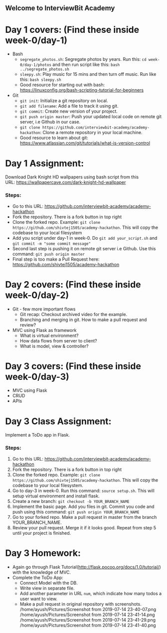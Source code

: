 ## Welcome to InterviewBit Academy

# Day 1 covers: (Find these inside week-0/day-1)
* Bash
    * `segregate_photos.sh`: Segregate photos by years. Run this: `cd week-0/day-1/photos` and then run script like this: `bash ../segregate_photos.sh`
    * `sleepy.sh`: Play music for 15 mins and then turn off music. Run like this: `bash sleepy.sh`
    * Good resource for starting out with bash: https://linuxconfig.org/bash-scripting-tutorial-for-beginners
* Git
    * `git init`: Initialize a git repository on local.
    * `git add filename`: Add a file to track it using git.
    * `git commit`: Create new version of your project.
    * `git push origin master`: Push your updated local code on remote git server, i.e Github in our case.
    * `git clone https://github.com/interviewbit-academy/academy-hackathon`: Clone a remote repository in your local machine.
    * Good resource to learn about git: https://www.atlassian.com/git/tutorials/what-is-version-control

# Day 1 Assignment:
Download Dark Knight HD wallpapers using bash script from this URL: https://wallpapercave.com/dark-knight-hd-wallpaper

### Steps:
* Go to this URL: https://github.com/interviewbit-academy/academy-hackathon
* Fork the repository. There is a fork button in top right
* Clone the forked repo. Example: `git clone https://github.com/shivtej1505/academy-hackathon`. This will copy the codebase to your local filesystem
* Add you script under day-1 in week-0. Do `git add your_script.sh` and `git commit -m "some commit message"`
* Second last step is pushing it on remote git server i.e Github. Use this command: `git push origin master`
* Final step is too make a Pull Request here: https://github.com/shivtej1505/academy-hackathon

# Day 2 covers: (Find these inside week-0/day-2)
* Git - few more important flows
    * Git recap: Checkout archived video for the example.
    * Branching and merging in git. How to make a pull request and review?
* MVC using Flask as framework
    * What is virtual environment?
    * How data flows from server to client?
    * What is model, view & controller?

# Day 3 covers: (Find these inside week-0/day-3)
* MVC using Flask
* CRUD
* APIs

# Day 3 Class Assignment:
Implement a ToDo app in Flask.

### Steps:
1. Go to this URL: https://github.com/interviewbit-academy/academy-hackathon
2. Fork the repository. There is a fork button in top right
3. Clone the forked repo. Example: `git clone https://github.com/shivtej1505/academy-hackathon`. This will copy the codebase to your local filesystem.
4. Go to day-3 in week-0. Run this command: `source setup.sh`. This will setup virtual environment and install flask.
5. Create a new branch: `git checkout -b YOUR_BRANCH_NAME`
5. Implement the basic page. Add you files in git. Commit you code and push using this command: `git push origin YOUR_BRANCH_NAME`
6. Go to your forked repo. Make a pull request in master from the branch YOUR_BRANCH_NAME.
7. Review your pull request. Merge it if it looks good. Repeat from step 5 until your project is finished.


# Day 3 Homework:
* Again go through Flask Tutorial(http://flask.pocoo.org/docs/1.0/tutorial/) with the knowledge of MVC.
* Complete the ToDo App:
    * Connect Model with the DB.
    * Write view in separate file.
    * Add another parameter in URL `num`, which indicate how many todos a user want to view.
    * Make a pull request in original repository with screenshots.
    /home/ayush/Pictures/Screenshot from 2019-07-14 23-40-07.png
/home/ayush/Pictures/Screenshot from 2019-07-14 23-41-14.png
/home/ayush/Pictures/Screenshot from 2019-07-14 23-41-29.png
/home/ayush/Pictures/Screenshot from 2019-07-14 23-41-40.png
   
